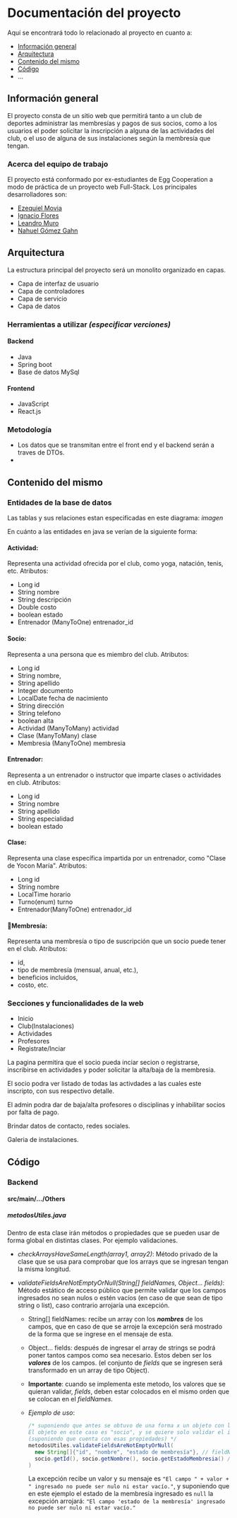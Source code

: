 # Documentación del proyecto

Aquí se encontrará todo lo relacionado al proyecto en cuanto a:
- [Información general](https://github.com/GGNahuel/Proyecto-001-egg/blob/main/DOCUMENTACION.md#informaci%C3%B3n-general)
- [Arquitectura](https://github.com/GGNahuel/Proyecto-001-egg/blob/main/DOCUMENTACION.md#arquitectura)
- [Contenido del mismo](https://github.com/GGNahuel/Proyecto-001-egg/blob/main/DOCUMENTACION.md#contenido-del-mismo)
- [Código](https://github.com/GGNahuel/Proyecto-001-egg/blob/main/DOCUMENTACION.md#c%C3%B3digo)
- ...
  
## Información general
El proyecto consta de un sitio web que permitirá tanto a un club de deportes administrar las membresías y pagos de sus socios, como a los usuarios el poder solicitar la inscripción a alguna de las actividades del club, o el uso de alguna de sus instalaciones según la membresía que tengan.

### Acerca del equipo de trabajo
El proyecto está conformado por ex-estudiantes de Egg Cooperation a modo de práctica de un proyecto web Full-Stack. Los principales desarrolladores son:
- [Ezequiel Movia](https://github.com/EzequielMovia)
- [Ignacio Flores](https://github.com/IgnacioF99)
- [Leandro Muro](https://github.com/LMuro96)
- [Nahuel Gómez Gahn](https://github.com/GGNahuel)

## Arquitectura
La estructura principal del proyecto será un monolito organizado en capas.
- Capa de interfaz de usuario
- Capa de controladores
- Capa de servicio
- Capa de datos

### Herramientas a utilizar *(especificar verciones)*
#### Backend
- Java
- Spring boot
- Base de datos MySql
#### Frontend
- JavaScript
- React.js

### Metodología
- Los datos que se transmitan entre el front end y el backend serán a traves de DTOs.
- 

## Contenido del mismo
### Entidades de la base de datos
Las tablas y sus relaciones estan especificadas en este diagrama:
*imagen*

En cuánto a las entidades en java se verían de la siguiente forma: 

#### Actividad:
Representa una actividad ofrecida por el club, como yoga, natación, tenis, etc. Atributos: 
- Long id
- String nombre
- String descripción
- Double costo
- boolean estado
- Entrenador (ManyToOne) entrenador_id

#### Socio:
Representa a una persona que es miembro del club. Atributos: 
- Long id
- String nombre,
- String apellido
- Integer documento
- LocalDate fecha de nacimiento
- String dirección
- String telefono
- boolean alta
- Actividad (ManyToMany) actividad
- Clase (ManyToMany) clase
- Membresia (ManyToOne) membresia

#### Entrenador:
Representa a un entrenador o instructor que imparte clases o actividades en club.
Atributos: 
- Long id
- String nombre 
- String apellido
- String especialidad
- boolean estado

#### Clase:
Representa una clase específica impartida por un entrenador, como "Clase de Yocon María".
Atributos: 
- Long id
- String nombre
- LocalTime horario
- Turno(enum) turno
- Entrenador(ManyToOne) entrenador_id

#### 🔄Membresía:
Representa una membresía o tipo de suscripción que un socio puede tener en el club.
Atributos: 
- id,
- tipo de membresía (mensual, anual, etc.),
- beneficios incluidos,
- costo, etc.

### Secciones y funcionalidades de la web
- Inicio  
- Club(Instalaciones)  
- Actividades
- Profesores 
- Registrate/Inciar

La pagina permitira que el socio pueda inciar secion o registrarse, inscribirse en actividades y poder solicitar la alta/baja de la membresia.

El socio podra ver listado de todas las activdades a las cuales este inscripto, con sus respectivo detalle.

El admin podra dar de baja/alta profesores o disciplinas y inhabilitar socios por falta de pago.

Brindar datos de contacto, redes sociales.

Galeria de instalaciones.

## Código
### Backend
#### src/main/.../Others
##### **metodosUtiles.java**
Dentro de esta clase irán métodos o propiedades que se pueden usar de forma global en distintas clases. Por ejemplo validaciones.
- *checkArraysHaveSameLength(array1, array2)*: Método privado de la clase que se usa para comprobar que los arrays que se ingresan tengan la misma longitud.
  
- *validateFieldsAreNotEmptyOrNull(String[] fieldNames, Object... fields)*: Método estático de acceso público que permite validar que los campos ingresados no sean nulos o estén vacíos (en caso de que sean de tipo string o list), caso contrario arrojaría una excepción.
  - String[] fieldNames: recibe un array con los ***nombres*** de los campos, que en caso de que se arroje la excepción será mostrado de la forma que se ingrese en el mensaje de esta. 
  
  - Object... fields: después de ingresar el array de strings se podrá poner tantos campos como sea necesario. Estos deben ser los ***valores*** de los campos. (el conjunto de *fields* que se ingresen será transformado en un array de tipo Object).
  - **Importante**: cuando se implementa este metodo, los valores que se quieran validar, *fields*, deben estar colocados en el mismo orden que se colocan en el *fieldNames*.
  - *Ejemplo de uso*:
    ```java
    /* suponiendo que antes se obtuvo de una forma x un objeto con las propiedades que se mencionan a continuación. 
    El objeto en este caso es "socio", y se quiere solo validar el id, nombre y su estado de membresía 
    (suponiendo que cuenta con esas propiedades) */
    metodosUtiles.validateFieldsAreNotEmptyOrNull(
      new String[]{"id", "nombre", "estado de membresía"}, // fieldNames
      socio.getId(), socio.getNombre(), socio.getEstadoMembresia() //fields
    )
    ```
    La excepción recibe un valor y su mensaje es `"El campo " + valor + " ingresado no puede ser nulo ni estar vacío."`, y suponiendo que en este ejemplo el estado de la membresía ingresado es `null` la excepción arrojará: `"El campo 'estado de la membresía' ingresado no puede ser nulo ni estar vacío."`